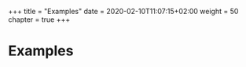 +++
title = "Examples"
date = 2020-02-10T11:07:15+02:00
weight = 50
chapter = true
+++

# Examples 


